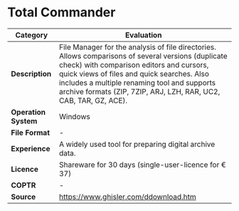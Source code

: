 # Total Commander

| Category | Evaluation |
| --- | --- |
| **Description** | File Manager for the analysis of file directories. Allows comparisons of several versions (duplicate check) with comparison editors and cursors, quick views of files and quick searches. Also includes a multiple renaming tool and supports archive formats (ZIP, 7ZIP, ARJ, LZH, RAR, UC2, CAB, TAR, GZ, ACE). |
| **Operation System** | Windows |
| **File Format** | - |
| **Experience** | A widely used tool for preparing digital archive data. |
| **Licence** | Shareware for 30 days (single-user-licence for € 37) |
| **COPTR** | - |
| **Source** | https://www.ghisler.com/ddownload.htm |
